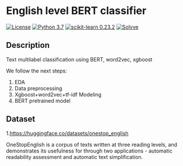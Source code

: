 # English level BERT classifier

[![License](http://img.shields.io/badge/license-MIT-green.svg?style=flat)](https://github.com/Solvve/ml_gas_stations_forecast/blob/master/LICENSE.txt)
[![Python 3.7](https://img.shields.io/badge/python-3.7-blue.svg)](https://www.python.org/downloads/release/python-378/)
[![scikit-learn 0.23.2](https://img.shields.io/badge/scikit_learn-0.23.2-blue)](https://scikit-learn.org/stable/)
[![Solvve](https://img.shields.io/badge/made%20in-solvve-blue)](https://solvve.com/)

## Description
Text multilabel classification using BERT, word2vec, xgboost

We follow the next steps:
1. EDA
2. Data preprocessing
3. Xgboost+word2vec+tf-idf Modeling
4. BERT pretrained model


## Dataset

1.https://huggingface.co/datasets/onestop_english

OneStopEnglish is a corpus of texts written at three reading levels, and demonstrates its usefulness for through two applications - automatic readability assessment and automatic text simplification.
